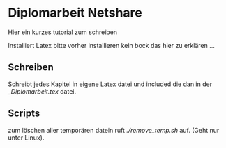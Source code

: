 # Diplomarbeit Netshare

Hier ein kurzes tutorial zum schreiben

Installiert Latex bitte vorher installieren kein bock das hier zu erklären ...

## Schreiben

Schreibt jedes Kapitel in eigene Latex datei und included die dan in der *_Diplomarbeit.tex* datei.

## Scripts

zum löschen aller temporären datein ruft *./remove_temp.sh* auf. (Geht nur unter Linux).
